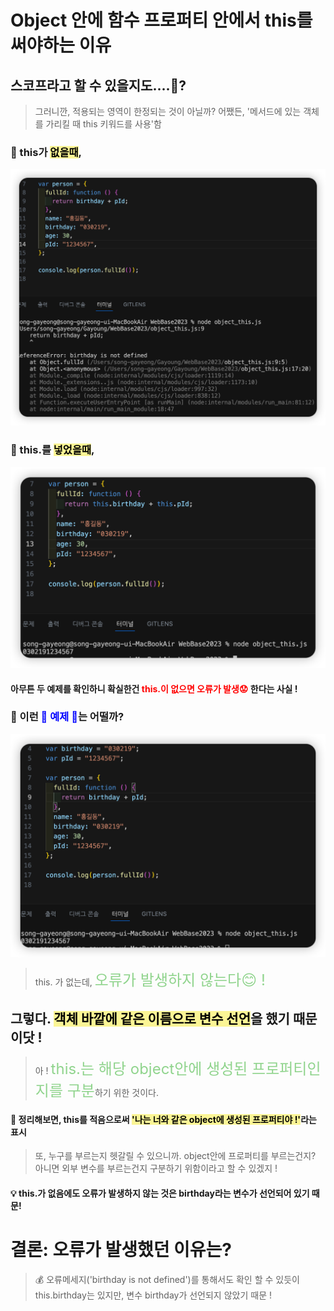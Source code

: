 # Object 안에 함수 프로퍼티 안에서 this를 써야하는 이유

## 스코프라고 할 수 있을지도....🤔?

> 그러니깐, 적용되는 영역이 한정되는 것이 아닐까? 어쨌든, '메서드에 있는 객체를 가리킬 때 this 키워드를 사용'함

### 🌟 this가 <span style='background-color: #fbf595; color:#000'>없을때</span>,

<img src = "img/ex01.png" />

### 🌟 this.를 <span style='background-color: #fbf595; color:#000'>넣었을때</span>,

<img src = "img/ex02.png" />

#### 아무튼 두 예제를 확인하니 확실한건 <span style= 'color: red'>this.이 없으면 오류가 발생😟</span> 한다는 사실 !

### 🌟 이런 <span style= 'color: blue'>🩷 예제 🩷</span>는 어떨까?

<img src = "img/ex03.png" />

> this. 가 없는데, <span style= 'color: #90d48d; font-size: 24px'>오류가 발생하지 않는다😊 !</span>

## 그렇다. <span style='background-color: #fbf595; color:#000'>객체 바깥에 같은 이름으로 변수 선언</span>을 했기 때문이닷 !

> 아 ! <span style= 'color: #90d48d; font-size: 24px'>this.는 해당 object안에 생성된 프로퍼티인지를 구분</span>하기 위한 것이다.

#### 📌 정리해보면, this를 적음으로써 <span style='background-color: #fbf595; color:#000'>'나는 너와 같은 object에 생성된 프로퍼티야 !'</span>라는 표시

> 또, 누구를 부르는지 헷갈릴 수 있으니까. object안에 프로퍼티를 부르는건지? 아니면 외부 변수를 부르는건지 구분하기 위함이라고 할 수 있겠지 !

#### 💡 this.가 없음에도 오류가 발생하지 않는 것은 birthday라는 변수가 선언되어 있기 때문!

# 결론: 오류가 발생했던 이유는?

> 💰 오류메세지('birthday is not defined')를 통해서도 확인 할 수 있듯이 this.birthday는 있지만, 변수 birthday가 선언되지 않았기 때문 !
